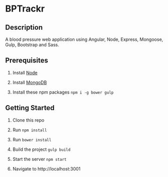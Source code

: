 BPTrackr
====================

## Description

A blood pressure web application using Angular, Node, Express, Mongoose, Gulp, Bootstrap and Sass.

## Prerequisites

1. Install [Node](http://nodejs.org)

2. Install [MongoDB](https://www.mongodb.org)

3. Install these npm packages `npm i -g bower gulp`

## Getting Started

1. Clone this repo

1. Run `npm install`

1. Run `bower install`

1. Build the project `gulp build`

1. Start the server `npm start`

1. Navigate to http://localhost:3001